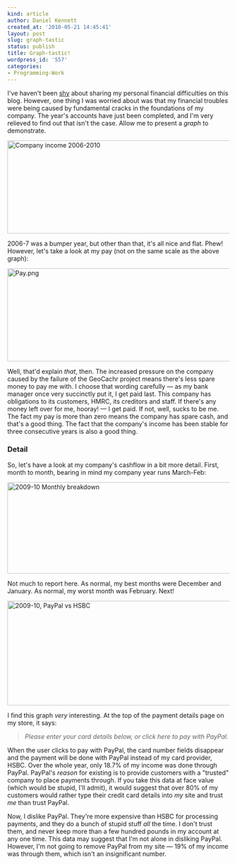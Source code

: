 ```yaml
---
kind: article
author: Daniel Kennett
created_at: '2010-05-21 14:45:41'
layout: post
slug: graph-tastic
status: publish
title: Graph-tastic!
wordpress_id: '557'
categories:
- Programming-Work
---
```

<p>I've haven't been <a href="/2010/02/playing-the-game%E2%80%A6-and-losing/">shy</a> about sharing my personal financial difficulties on this blog. However, one thing I was worried about was that my financial troubles were being caused by fundamental cracks in the foundations of my company. The year's accounts have just been completed, and I'm very relieved to find out that isn't the case. Allow me to present a <em>graph</em> to demonstrate.</p>

<p><img style="display: block; margin-left: auto; margin-right: auto;" src="/pictures/for_posts/2010/05/Income.png" border="0" alt="Company income 2006-2010" width="536" height="211" /></p>

<p>2006-7 was a bumper year, but other than that, it's all nice and flat. Phew! However, let's take a look at my pay (not on the same scale as the above graph):</p>

<p><img style="display: block; margin-left: auto; margin-right: auto;" src="/pictures/for_posts/2010/05/Pay.png" border="0" alt="Pay.png" width="536" height="211" /></p>

<p>Well, that'd explain <em>that</em>, then. The increased pressure on the company caused by the failure of the GeoCachr project means there's less spare money to pay me with. I choose that wording carefully — as my bank manager once very succinctly put it, I get paid last. This company has obligations to its customers, HMRC, its creditors and staff. If there's any money left over for me, hooray! — I get paid. If not, well, sucks to be me. The fact my pay is more than zero means the company has spare cash, and that's a good thing. The fact that the company's income has been stable for three consecutive years is also a good thing.</p>
<h3>Detail</h3>
<p>So, let's have a look at my company's cashflow in a bit more detail. First, month to month, bearing in mind my company year runs March-Feb:</p>

<p><img style="display: block; margin-left: auto; margin-right: auto;" src="/pictures/for_posts/2010/05/Sales.png" border="0" alt="2009-10 Monthly breakdown" width="516" height="207" /></p>

<p>Not much to report here. As normal, my best months were December and January. As normal, my worst month was February. Next!</p>

<p><img style="display: block; margin-left: auto; margin-right: auto;" src="/pictures/for_posts/2010/05/PayPalVHSBC.png" border="0" alt="2009-10, PayPal vs HSBC" width="516" height="237" /></p>

<p>I find this graph <em>very </em>interesting. At the top of the payment details page on my store, it says:</p>
<blockquote>
<p><em>Please enter your card details below, or click here to pay with PayPal.</em></p>
</blockquote>
<p>When the user clicks to pay with PayPal, the card number fields disappear and the payment will be done with PayPal instead of my card provider, HSBC. Over the whole year, only 18.7% of my income was done through PayPal. PayPal's <em>reason</em> for existing is to provide customers with a "trusted" company to place payments through. If you take this data at face value (which would be stupid, I'll admit), it would suggest that over 80% of my customers would rather type their credit card details into <em>my </em>site and trust <em>me</em> than trust PayPal.</p>
<p>Now, I dislike PayPal. They're more expensive than HSBC for processing payments, and they do a bunch of stupid stuff <em>all</em> the time. I don't trust them, and never keep more than a few hundred pounds in my account at any one time. This data may suggest that I'm not alone in disliking PayPal. However, I'm not going to remove PayPal from my site — 19% of my income was through them, which isn't an insignificant number.</p>